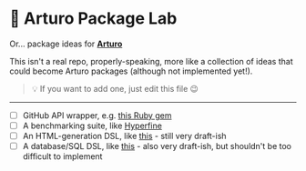 # 🧪 Arturo Package Lab

Or... package ideas for **[Arturo](https://github.com/arturo-lang/arturo)**

This isn't a real repo, properly-speaking, more like a collection of ideas that could become Arturo packages (although not implemented yet!). 

> 💡 If you want to add one, just edit this file 😉

--------------

- [ ] GitHub API wrapper, e.g. [this Ruby gem](https://github.com/piotrmurach/github)
- [ ] A benchmarking suite, like [Hyperfine](https://github.com/sharkdp/hyperfine)
- [ ] An HTML-generation DSL, like [this](https://github.com/arturo-lang/art-html-module) - still very draft-ish
- [ ] A database/SQL DSL, like [this](https://github.com/arturo-lang/art-db-module) - also very draft-ish, but shouldn't be too difficult to implement
